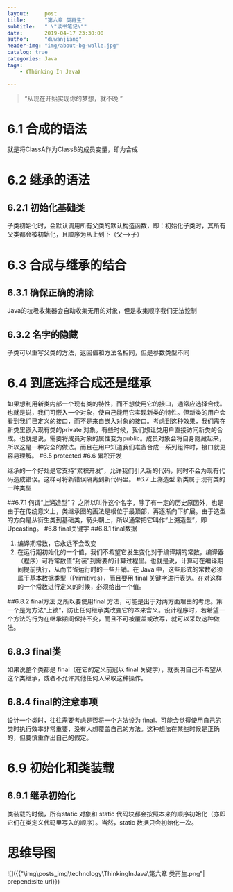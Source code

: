 ```yaml
---
layout: 	post
title: 		"第六章 类再生"
subtitle:	" \"读书笔记\""
date:		2019-04-17 23:30:00
author:		"duwanjiang"
header-img:	"img/about-bg-walle.jpg"
catalog: true
categories: Java
tags:
    - 《Thinking In Java》

---
```


> “从现在开始实现你的梦想，就不晚 ”



# 6.1 合成的语法
就是将ClassA作为ClassB的成员变量，即为合成
# 6.2 继承的语法
## 6.2.1 初始化基础类
子类初始化时，会默认调用所有父类的默认构造函数，即：初始化子类时，其所有父类都会被初始化，且顺序为从上到下（父-->子）

# 6.3 合成与继承的结合
## 6.3.1 确保正确的清除

Java的垃圾收集器会自动收集无用的对象，但是收集顺序我们无法控制

## 6.3.2 名字的隐藏

子类可以重写父类的方法，返回值和方法名相同，但是参数类型不同

# 6.4 到底选择合成还是继承

如果想利用新类内部一个现有类的特性，而不想使用它的接口，通常应选择合成。也就是说，我们可嵌入一个对象，使自己能用它实现新类的特性。但新类的用户会看到我们已定义的接口，而不是来自嵌入对象的接口。考虑到这种效果，我们需在新类里嵌入现有类的private 对象。有些时候，我们想让类用户直接访问新类的合成。也就是说，需要将成员对象的属性变为public。成员对象会将自身隐藏起来，所以这是一种安全的做法。而且在用户知道我们准备合成一系列组件时，接口就更容易理解。
#6.5 protected
#6.6 累积开发

继承的一个好处是它支持“累积开发”，允许我们引入新的代码，同时不会为现有代码造成错误。这样可将新错误隔离到新代码里。
#6.7 上溯造型
新类属于现有类的一种类型

##6.7.1 何谓“上溯造型”？
之所以叫作这个名字，除了有一定的历史原因外，也是由于在传统意义上，类继承图的画法是根位于最顶部，再逐渐向下扩展。由于造型的方向是从衍生类到基础类，箭头朝上，所以通常把它叫作“上溯造型”，即Upcasting。
#6.8 final关键字
##6.8.1 final数据

1. 编译期常数，它永远不会改变
2. 在运行期初始化的一个值，我们不希望它发生变化对于编译期的常数，编译器（程序）可将常数值“封装”到需要的计算过程里。也就是说，计算可在编译期间提前执行，从而节省运行时的一些开销。在 Java 中，这些形式的常数必须属于基本数据类型（Primitives），而且要用 final 关键字进行表达。在对这样的一个常数进行定义的时候，必须给出一个值。

##6.8.2 final方法
之所以要使用final 方法，可能是出于对两方面理由的考虑。第一个是为方法“上锁”，防止任何继承类改变它的本来含义。设计程序时，若希望一个方法的行为在继承期间保持不变，而且不可被覆盖或改写，就可以采取这种做法。

## 6.8.3 final类

如果说整个类都是 final（在它的定义前冠以 final 关键字），就表明自己不希望从这个类继承，或者不允许其他任何人采取这种操作。

## 6.8.4 final的注意事项

设计一个类时，往往需要考虑是否将一个方法设为 final。可能会觉得使用自己的类时执行效率非常重要，没有人想覆盖自己的方法。这种想法在某些时候是正确的，但要慎重作出自己的假定。
# 6.9 初始化和类装载
## 6.9.1 继承初始化

类装载的时候，所有static 对象和 static 代码块都会按照本来的顺序初始化（亦即它们在类定义代码里写入的顺序）。当然，static 数据只会初始化一次。

# 思维导图

![]({{"\img\posts_img\technology\ThinkingInJava\第六章 类再生.png"| prepend:site.url}})

